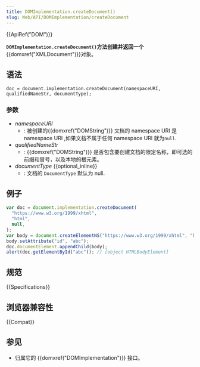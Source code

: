 ```yaml
---
title: DOMImplementation.createDocument()
slug: Web/API/DOMImplementation/createDocument
---
```


{{ApiRef("DOM")}}

**`DOMImplementation.createDocument()`方法创建并返回一个** {{domxref("XMLDocument")}}对象。

## 语法

```plain
doc = document.implementation.createDocument(namespaceURI, qualifiedNameStr, documentType);
```

### 参数

- _namespaceURI_
  - : 被创建的{{domxref("DOMString")}} 文档的 namespace URI 是 namespace URI ,如果文档不属于任何 namespace URI 就为`null`.
- _qualifiedNameStr_
  - : {{domxref("DOMString")}} 是否包含要创建文档的限定名称，即可选的前缀和冒号，以及本地的根元素。
- _documentType_ {{optional_inline}}
  - : 文档的 `DocumentType` 默认为 null.

## 例子

```js
var doc = document.implementation.createDocument(
  "https://www.w3.org/1999/xhtml",
  "html",
  null,
);
var body = document.createElementNS("https://www.w3.org/1999/xhtml", "body");
body.setAttribute("id", "abc");
doc.documentElement.appendChild(body);
alert(doc.getElementById("abc")); // [object HTMLBodyElement]
```

## 规范

{{Specifications}}

## 浏览器兼容性

{{Compat}}

## 参见

- 归属它的 {{domxref("DOMImplementation")}} 接口。
